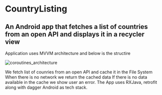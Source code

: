 # CountryListing
## An Android app that fetches a list of countries from an open API and displays it in a recycler view

Application uses MVVM architecture and below is the structire

![coroutines_architecture](https://user-images.githubusercontent.com/63911184/112762460-6a7d9b00-901d-11eb-8499-7c5ff27e29a3.png)

We fetch list of counries from an open API and cache it in the File System
When there is no network we return the cached data
If there is no data available in the cache we show user an error.
The App uses RXJava, retrofit along with dagger Android as tech stack.
